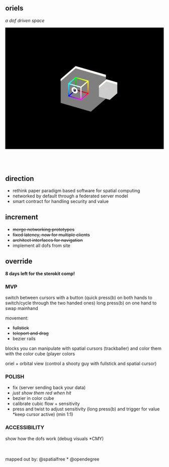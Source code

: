 ## oriels 
*a dof driven space*  

<img src='oriel.gif'>
<https://dofdev.org>

<br/>  <br/>  


## direction
- rethink paper paradigm based software for spatial computing
- networked by default through a federated server model
- smart contract for handling security and value

## increment
- ~~merge networking prototypes~~
- ~~fixed latency, now for multiple clients~~
- ~~architect interfaces for navigation~~
- implement all dofs from site

## override
**8 days left for the sterokit comp!**

### MVP
switch between cursors with a button (quick press(b) on both hands to switch/cycle through the two handed ones) long press(b) on one hand to swap mainhand

movement:
- ~~fullstick~~
- ~~teleport and drag~~
- bezier rails

blocks you can manipulate with spatial cursors (trackballer)
and color them with the color cube (player colors

oriel + orbital view (control a shooty guy with fullstick and spatial cursor)

### POLISH
- fix (server sending back your data)
- *just show them red when hit* 
- bezier in color cube
- calibrate cubic flow + sensitivity
- press and twist to adjust sensitivity (long press(b) and trigger for value *keep cursor active) (min 1:1)

### ACCESSIBILITY
show how the dofs work (debug visuals *CMY)

<br><br>
mapped out by:
@spatialfree * @opendegree